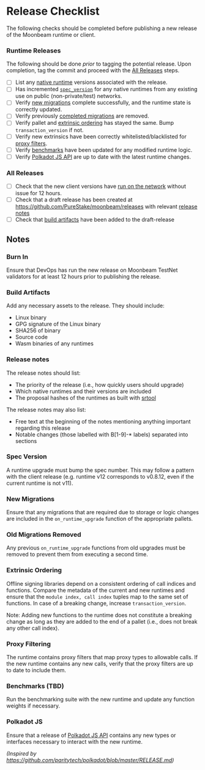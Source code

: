 # Release Checklist

The following checks should be completed before publishing a new release of the
Moonbeam runtime or client.

### Runtime Releases

The following should be done *prior* to tagging the potential release. Upon
completion, tag the commit and proceed with the [All Releases](#all-releases) steps.

- [ ] List any [native runtime](#native-runtimes) versions associated with the release.
- [ ] Has incremented  [`spec_version`](#spec-version) for any native runtimes from any existing use on public (non-private/test) networks.
- [ ] Verify [new migrations](#new-migrations) complete successfully, and the runtime state is
  correctly updated.
- [ ] Verify previously [completed migrations](#old-migrations-removed) are removed.
- [ ] Verify pallet and [extrinsic ordering](#extrinsic-ordering) has stayed the same. Bump
  `transaction_version` if not.
- [ ] Verify new extrinsics have been correctly whitelisted/blacklisted for
  [proxy filters](#proxy-filtering).
- [ ] Verify [benchmarks](#benchmarks) have been updated for any modified runtime logic.
- [ ] Verify [Polkadot JS API](#polkadot-js) are up to date with the latest runtime changes.

### All Releases

- [ ] Check that the new client versions have [run on the network](#burn-in) without issue for 12
  hours.
- [ ] Check that a draft release has been created at https://github.com/PureStake/moonbeam/releases with relevant [release notes](#release-notes)
- [ ] Check that [build artifacts](#build-artifacts) have been added to the draft-release

## Notes

### Burn In

Ensure that DevOps has run the new release on Moonbeam TestNet validators for
at least 12 hours prior to publishing the release.

### Build Artifacts

Add any necessary assets to the release. They should include:

- Linux binary
- GPG signature of the Linux binary
- SHA256 of binary
- Source code
- Wasm binaries of any runtimes

### Release notes

The release notes should list:

- The priority of the release (i.e., how quickly users should upgrade)
- Which native runtimes and their versions are included
- The proposal hashes of the runtimes as built with [srtool](https://gitlab.com/chevdor/srtool)

The release notes may also list:

- Free text at the beginning of the notes mentioning anything important regarding this release
- Notable changes (those labelled with B[1-9]-* labels) separated into sections

### Spec Version

A runtime upgrade must bump the spec number. This may follow a pattern with the client release
(e.g. runtime v12 corresponds to v0.8.12, even if the current runtime is not v11).

### New Migrations

Ensure that any migrations that are required due to storage or logic changes are included in the
`on_runtime_upgrade` function of the appropriate pallets.

### Old Migrations Removed

Any previous `on_runtime_upgrade` functions from old upgrades must be removed to prevent them from
executing a second time.

### Extrinsic Ordering

Offline signing libraries depend on a consistent ordering of call indices and functions. Compare
the metadata of the current and new runtimes and ensure that the `module index, call index` tuples
map to the same set of functions. In case of a breaking change, increase `transaction_version`.

Note: Adding new functions to the runtime does not constitute a breaking change as long as they are
added to the end of a pallet (i.e., does not break any other call index).

### Proxy Filtering

The runtime contains proxy filters that map proxy types to allowable calls. If the new runtime
contains any new calls, verify that the proxy filters are up to date to include them.

### Benchmarks (TBD)

Run the benchmarking suite with the new runtime and update any function weights if necessary.

### Polkadot JS

Ensure that a release of [Polkadot JS API]() contains any new types or interfaces necessary to
interact with the new runtime.


_(Inspired by https://github.com/paritytech/polkadot/blob/master/RELEASE.md)_

